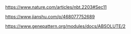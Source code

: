 https://www.nature.com/articles/nbt.2203#Sec11

https://www.jianshu.com/p/468077752689


https://www.genepattern.org/modules/docs/ABSOLUTE/2

